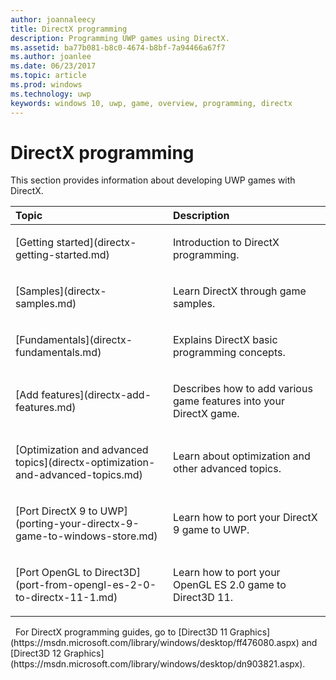 ```yaml
---
author: joannaleecy
title: DirectX programming
description: Programming UWP games using DirectX.
ms.assetid: ba77b081-b8c0-4674-b8bf-7a94466a67f7
ms.author: joanlee
ms.date: 06/23/2017
ms.topic: article
ms.prod: windows
ms.technology: uwp
keywords: windows 10, uwp, game, overview, programming, directx
---
```


# DirectX programming

This section provides information about developing UWP games with DirectX.

<table>
<colgroup>
<col width="50%" />
<col width="50%" />
</colgroup>
<thead>
<tr class="header">
<th align="left">Topic</th>
<th align="left">Description</th>
</tr>
</thead>
<tbody>
<tr class="odd">
<td align="left"><p>[Getting started](directx-getting-started.md)</p></td>
<td align="left"><p>Introduction to DirectX programming.</p></td>
</tr>
<tr class="even">
<td align="left"><p>[Samples](directx-samples.md)</p></td>
<td align="left"><p>Learn DirectX through game samples.</p></td>
</tr>
<tr class="odd">
<td align="left"><p>[Fundamentals](directx-fundamentals.md)</p></td>
<td align="left"><p>Explains DirectX basic programming concepts.</p></td>
</tr>
<tr class="even">
<td align="left"><p>[Add features](directx-add-features.md)</p></td>
<td align="left"><p>Describes how to add various game features into your DirectX game.</p></td>
</tr>
<tr class="odd">
<td align="left"><p>[Optimization and advanced topics](directx-optimization-and-advanced-topics.md)</p></td>
<td align="left"><p>Learn about optimization and other advanced topics.</p></td>
</tr>
<tr class="even">
<td align="left"><p>[Port DirectX 9 to UWP](porting-your-directx-9-game-to-windows-store.md)</p></td>
<td align="left"><p>Learn how to port your DirectX 9 game to UWP.</p></td>
</tr>
<tr class="odd">
<td align="left"><p>[Port OpenGL to Direct3D](port-from-opengl-es-2-0-to-directx-11-1.md)</p></td>
<td align="left"><p>Learn how to port your OpenGL ES 2.0 game to Direct3D 11.</p></td>
</tr>
</tbody>
</table>
 
For DirectX programming guides, go to [Direct3D 11 Graphics](https://msdn.microsoft.com/library/windows/desktop/ff476080.aspx) and [Direct3D 12 Graphics](https://msdn.microsoft.com/library/windows/desktop/dn903821.aspx).
 






